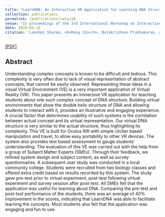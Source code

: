 ```yaml
---
title: "LearnDNA: An Interactive VR Application for Learning DNA Structure"
collection: publications
permalink: /publications/iwisc18
venue: "In proceedings of the 3rd International Workshop on Interactive and Spatial Computing"
date: 2018-04-12
citation: 'Lakshmi Sharma, <b>Rong Jin</b>, Balakrishnan Prabhakaran, and Murry Gans. <i>In proceedings of the 3rd International Workshop on Interactive and Spatial Computing</i>. <b>IWISC'18</b>.'
---
```

[[PDF]](https://dl.acm.org/doi/abs/10.1145/3191801.3191810)

## Abstract
Understanding complex concepts is known to be difficult and tedious. This complexity is very often due to lack of visual representation of abstract concepts, that cannot be easily observed. Representing these ideas in a visual Virtual Environment (VE) is a very important application of Virtual Reality (VR). This paper presents an immersive VR application for teaching students about one such complex concept of DNA structure. Building virtual environments that show the double helix structure of DNA and allowing students to interact with it, provides an illustrative and engaging experience. A crucial factor that determines usability of such systems is the correlation between actual concept and its virtual representation. Our virtual DNA structure is very similar to the actual structure, thus highlighting its complexity. This VE is built for Oculus Rift with simple clicker based manipulation and travel, to allow easy portability to other VR devices. The system also provides test based assessment to gauge students' understanding. The evaluation of this VE was carried out with the help from a group of Subject Matter Experts (SMEs). Through their feedback, we refined system design and subject content, as well as survey questionnaires. A subsequent user study was conducted in a local community college. Students were recruited from two biology classes and offered extra credit based on results recorded by this system. The study gave pre-test prior to virtual experiment, post-test following virtual experiment and survey session after post-test.
All SMEs felt that the application was useful for learning about DNA. Comparing the pre-test and post-test performance of the students, there was an average of 40% improvement in the scores, indicating that LearnDNA was able to facilitate learning the concepts. Most students also felt that the application was engaging and fun to use.
